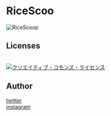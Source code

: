 # RiceScoo
![RiceScoop](https://user-images.githubusercontent.com/37786993/157443531-8cd019a1-dcc4-46cd-a9cd-1d715d9ea82d.jpg)

## Licenses
<br /><a rel="license" href="http://creativecommons.org/licenses/by-nc/4.0/"><img alt="クリエイティブ・コモンズ・ライセンス" style="border-width:0" src="https://i.creativecommons.org/l/by-nc/4.0/88x31.png" /></a><br />

## Author

[twitter](https://twitter.com/hamadayaro_)
<br />
[instagram](https://www.instagram.com/hamadayaro_/)